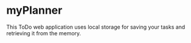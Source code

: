 # myPlanner
This ToDo web application uses local storage for saving your tasks and retrieving it from the memory.

